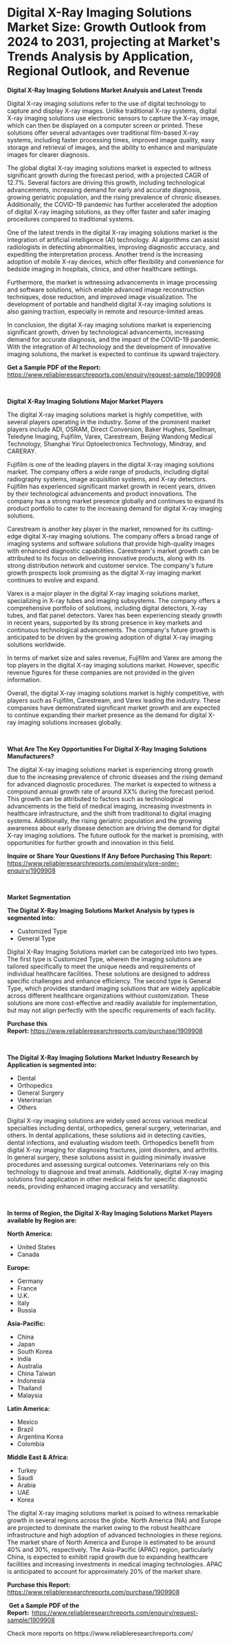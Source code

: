 <p><h1>Digital X-Ray Imaging Solutions Market Size: Growth Outlook from 2024 to 2031, projecting at Market's Trends Analysis by Application, Regional Outlook, and Revenue</h1></p><p><strong>Digital X-Ray Imaging Solutions Market Analysis and Latest Trends</strong></p>
<p><p>Digital X-ray imaging solutions refer to the use of digital technology to capture and display X-ray images. Unlike traditional X-ray systems, digital X-ray imaging solutions use electronic sensors to capture the X-ray image, which can then be displayed on a computer screen or printed. These solutions offer several advantages over traditional film-based X-ray systems, including faster processing times, improved image quality, easy storage and retrieval of images, and the ability to enhance and manipulate images for clearer diagnosis.</p><p>The global digital X-ray imaging solutions market is expected to witness significant growth during the forecast period, with a projected CAGR of 12.7%. Several factors are driving this growth, including technological advancements, increasing demand for early and accurate diagnosis, growing geriatric population, and the rising prevalence of chronic diseases. Additionally, the COVID-19 pandemic has further accelerated the adoption of digital X-ray imaging solutions, as they offer faster and safer imaging procedures compared to traditional systems.</p><p>One of the latest trends in the digital X-ray imaging solutions market is the integration of artificial intelligence (AI) technology. AI algorithms can assist radiologists in detecting abnormalities, improving diagnostic accuracy, and expediting the interpretation process. Another trend is the increasing adoption of mobile X-ray devices, which offer flexibility and convenience for bedside imaging in hospitals, clinics, and other healthcare settings.</p><p>Furthermore, the market is witnessing advancements in image processing and software solutions, which enable advanced image reconstruction techniques, dose reduction, and improved image visualization. The development of portable and handheld digital X-ray imaging solutions is also gaining traction, especially in remote and resource-limited areas.</p><p>In conclusion, the digital X-ray imaging solutions market is experiencing significant growth, driven by technological advancements, increasing demand for accurate diagnosis, and the impact of the COVID-19 pandemic. With the integration of AI technology and the development of innovative imaging solutions, the market is expected to continue its upward trajectory.</p></p>
<p><strong>Get a Sample PDF of the Report:&nbsp;</strong> <a href="https://www.reliableresearchreports.com/enquiry/request-sample/1909908">https://www.reliableresearchreports.com/enquiry/request-sample/1909908</a></p>
<p>&nbsp;</p>
<p><strong>Digital X-Ray Imaging Solutions Major Market Players</strong></p>
<p><p>The digital X-ray imaging solutions market is highly competitive, with several players operating in the industry. Some of the prominent market players include ADI, OSRAM, Direct Conversion, Baker Hughes, Spellman, Teledyne Imaging, Fujifilm, Varex, Carestream, Beijing Wandong Medical Technology, Shanghai Yirui Optoelectronics Technology, Mindray, and CARERAY.</p><p>Fujifilm is one of the leading players in the digital X-ray imaging solutions market. The company offers a wide range of products, including digital radiography systems, image acquisition systems, and X-ray detectors. Fujifilm has experienced significant market growth in recent years, driven by their technological advancements and product innovations. The company has a strong market presence globally and continues to expand its product portfolio to cater to the increasing demand for digital X-ray imaging solutions.</p><p>Carestream is another key player in the market, renowned for its cutting-edge digital X-ray imaging solutions. The company offers a broad range of imaging systems and software solutions that provide high-quality images with enhanced diagnostic capabilities. Carestream's market growth can be attributed to its focus on delivering innovative products, along with its strong distribution network and customer service. The company's future growth prospects look promising as the digital X-ray imaging market continues to evolve and expand.</p><p>Varex is a major player in the digital X-ray imaging solutions market, specializing in X-ray tubes and imaging subsystems. The company offers a comprehensive portfolio of solutions, including digital detectors, X-ray tubes, and flat panel detectors. Varex has been experiencing steady growth in recent years, supported by its strong presence in key markets and continuous technological advancements. The company's future growth is anticipated to be driven by the growing adoption of digital X-ray imaging solutions worldwide.</p><p>In terms of market size and sales revenue, Fujifilm and Varex are among the top players in the digital X-ray imaging solutions market. However, specific revenue figures for these companies are not provided in the given information.</p><p>Overall, the digital X-ray imaging solutions market is highly competitive, with players such as Fujifilm, Carestream, and Varex leading the industry. These companies have demonstrated significant market growth and are expected to continue expanding their market presence as the demand for digital X-ray imaging solutions increases globally.</p></p>
<p>&nbsp;</p>
<p><strong>What Are The Key Opportunities For Digital X-Ray Imaging Solutions Manufacturers?</strong></p>
<p><p>The digital X-ray imaging solutions market is experiencing strong growth due to the increasing prevalence of chronic diseases and the rising demand for advanced diagnostic procedures. The market is expected to witness a compound annual growth rate of around XX% during the forecast period. This growth can be attributed to factors such as technological advancements in the field of medical imaging, increasing investments in healthcare infrastructure, and the shift from traditional to digital imaging systems. Additionally, the rising geriatric population and the growing awareness about early disease detection are driving the demand for digital X-ray imaging solutions. The future outlook for the market is promising, with opportunities for further growth and innovation in this field.</p></p>
<p><strong>Inquire or Share Your Questions If Any Before Purchasing This Report:</strong> <a href="https://www.reliableresearchreports.com/enquiry/pre-order-enquiry/1909908">https://www.reliableresearchreports.com/enquiry/pre-order-enquiry/1909908</a></p>
<p>&nbsp;</p>
<p><strong>Market Segmentation</strong></p>
<p><strong>The Digital X-Ray Imaging Solutions Market Analysis by types is segmented into:</strong></p>
<p><ul><li>Customized Type</li><li>General Type</li></ul></p>
<p><p>Digital X-Ray Imaging Solutions market can be categorized into two types. The first type is Customized Type, wherein the imaging solutions are tailored specifically to meet the unique needs and requirements of individual healthcare facilities. These solutions are designed to address specific challenges and enhance efficiency. The second type is General Type, which provides standard imaging solutions that are widely applicable across different healthcare organizations without customization. These solutions are more cost-effective and readily available for implementation, but may not align perfectly with the specific requirements of each facility.</p></p>
<p><strong>Purchase this Report:&nbsp;</strong><a href="https://www.reliableresearchreports.com/purchase/1909908">https://www.reliableresearchreports.com/purchase/1909908</a></p>
<p>&nbsp;</p>
<p><strong>The Digital X-Ray Imaging Solutions Market Industry Research by Application is segmented into:</strong></p>
<p><ul><li>Dental</li><li>Orthopedics</li><li>General Surgery</li><li>Veterinarian</li><li>Others</li></ul></p>
<p><p>Digital X-ray imaging solutions are widely used across various medical specialties including dental, orthopedics, general surgery, veterinarian, and others. In dental applications, these solutions aid in detecting cavities, dental infections, and evaluating wisdom teeth. Orthopedics benefit from digital X-ray imaging for diagnosing fractures, joint disorders, and arthritis. In general surgery, these solutions assist in guiding minimally invasive procedures and assessing surgical outcomes. Veterinarians rely on this technology to diagnose and treat animals. Additionally, digital X-ray imaging solutions find application in other medical fields for specific diagnostic needs, providing enhanced imaging accuracy and versatility.</p></p>
<p>&nbsp;</p>
<p><strong>In terms of Region, the Digital X-Ray Imaging Solutions Market Players available by Region are:</strong></p>
<p>
    <p> <strong> North America: </strong>
        <ul>
            <li>United States</li>
            <li>Canada</li>
        </ul>
        </p> 
    <p> <strong> Europe: </strong>
        <ul>
            <li>Germany</li>
            <li>France</li>
            <li>U.K.</li>
            <li>Italy</li>
            <li>Russia</li>
        </ul>
        </p> 
    <p> <strong> Asia-Pacific: </strong>
        <ul>
            <li>China</li>
            <li>Japan</li>
            <li>South Korea</li>
            <li>India</li>
            <li>Australia</li>
            <li>China Taiwan</li>
            <li>Indonesia</li>
            <li>Thailand</li>
            <li>Malaysia</li>
        </ul>
        </p> 
    <p> <strong> Latin America: </strong>
        <ul>
            <li>Mexico</li>
            <li>Brazil</li>
            <li>Argentina Korea</li>
            <li>Colombia</li>
        </ul>
        </p> 
    <p> <strong> Middle East & Africa: </strong>
        <ul>
            <li>Turkey</li>
            <li>Saudi</li>
            <li>Arabia</li>
            <li>UAE</li>
            <li>Korea</li>
        </ul>
    </p>
    </p>
<p><p>The digital X-ray imaging solutions market is poised to witness remarkable growth in several regions across the globe. North America (NA) and Europe are projected to dominate the market owing to the robust healthcare infrastructure and high adoption of advanced technologies in these regions. The market share of North America and Europe is estimated to be around 40% and 30%, respectively. The Asia-Pacific (APAC) region, particularly China, is expected to exhibit rapid growth due to expanding healthcare facilities and increasing investments in medical imaging technologies. APAC is anticipated to account for approximately 20% of the market share.</p></p>
<p><strong>Purchase this Report: </strong><a href="https://www.reliableresearchreports.com/purchase/1909908">https://www.reliableresearchreports.com/purchase/1909908</a></p>
<p>&nbsp;<strong>Get a Sample PDF of the Report:&nbsp;&nbsp;</strong><a href="https://www.reliableresearchreports.com/enquiry/request-sample/1909908">https://www.reliableresearchreports.com/enquiry/request-sample/1909908</a></p>
<p><strong></strong></p>
<p>Check more reports on https://www.reliableresearchreports.com/</p>